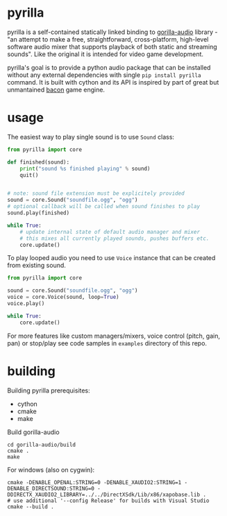 # pyrilla

pyrilla is a self-contained statically linked binding to
[gorilla-audio](https://code.google.com/p/gorilla-audio/) library -
"an attempt to make a free, straightforward, cross-platform, high-level
software audio mixer that supports playback of both static and streaming
sounds". Like the original it is intended for video game development.

pyrilla's goal is to provide a python audio package that can be installed
without any external dependencies with single `pip install pyrilla` command.
It is built with cython and its API is inspired by part of great but
unmantained [bacon](https://github.com/aholkner/bacon) game engine.


# usage

The easiest way to play single sound is to use `Sound` class:

```python
from pyrilla import core

def finished(sound):
    print("sound %s finished playing" % sound)
    quit()


# note: sound file extension must be explicitely provided
sound = core.Sound("soundfile.ogg", "ogg")
# optional callback will be called when sound finishes to play
sound.play(finished)

while True:
    # update internal state of default audio manager and mixer
    # this mixes all currently played sounds, pushes buffers etc.
    core.update()
```

To play looped audio you need to use `Voice` instance that can be
created from existing sound.


```python
from pyrilla import core

sound = core.Sound("soundfile.ogg", "ogg")
voice = core.Voice(sound, loop=True)
voice.play()

while True:
    core.update()
```

For more features like custom managers/mixers, voice control (pitch, gain, pan)
or stop/play see code samples in `examples` directory of this repo.


# building

Building pyrilla prerequisites:

* cython
* cmake
* make

Build gorilla-audio

    cd gorilla-audio/build
    cmake .
    make

For windows (also on cygwin):

    cmake -DENABLE_OPENAL:STRING=0 -DENABLE_XAUDIO2:STRING=1 -DENABLE_DIRECTSOUND:STRING=0 -DDIRECTX_XAUDIO2_LIBRARY=../../DirectXSdk/Lib/x86/xapobase.lib .
    # use additional '--config Release' for builds with Visual Studio
    cmake --build .
